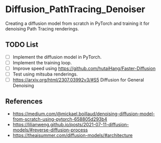 # Diffusion_PathTracing_Denoiser
Creating a diffusion model from scratch in PyTorch and training it for denoising Path Tracing renderings.


## TODO List
- [ ] Implement the diffusion model in PyTorch.
- [ ] Implement the training loop.
- [ ] Improve speed using https://github.com/hutaiHang/Faster-Diffusion
- [ ] Test using mitsuba renderings.
- [ ] https://arxiv.org/html/2307.03992v3/#S5 Diffusion for General Denoising

## References

- https://medium.com/@mickael.boillaud/denoising-diffusion-model-from-scratch-using-pytorch-658805d293b4
- https://lilianweng.github.io/posts/2021-07-11-diffusion-models/#reverse-diffusion-process
- https://theaisummer.com/diffusion-models/#architecture